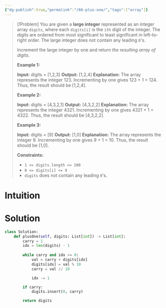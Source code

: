 ```yaml
---
{"dg-publish":true,"permalink":"/66-plus-one/","tags":["array"]}
---
```


> [!Problem]
> You are given a **large integer** represented as an integer array `digits`, where each `digits[i]` is the `ith` digit of the integer. The digits are ordered from most significant to least significant in left-to-right order. The large integer does not contain any leading `0`'s.
> 
> Increment the large integer by one and return _the resulting array of digits_.
> 
> **Example 1:**
> 
> **Input:** digits = [1,2,3]
> **Output:** [1,2,4]
> **Explanation:** The array represents the integer 123.
> Incrementing by one gives 123 + 1 = 124.
> Thus, the result should be [1,2,4].
> 
> **Example 2:**
> 
> **Input:** digits = [4,3,2,1]
> **Output:** [4,3,2,2]
> **Explanation:** The array represents the integer 4321.
> Incrementing by one gives 4321 + 1 = 4322.
> Thus, the result should be [4,3,2,2].
> 
> **Example 3:**
> 
> **Input:** digits = [9]
> **Output:** [1,0]
> **Explanation:** The array represents the integer 9.
> Incrementing by one gives 9 + 1 = 10.
> Thus, the result should be [1,0].
> 
> **Constraints:**
> 
> - `1 <= digits.length <= 100`
> - `0 <= digits[i] <= 9`
> - `digits` does not contain any leading `0`'s.

# Intuition

# Solution
```python
class Solution:
    def plusOne(self, digits: List[int]) -> List[int]:
        carry = 1
        idx = len(digits) - 1
        
        while carry and idx >= 0:
            val = carry + digits[idx]
            digits[idx] = val % 10
            carry = val // 10

            idx -= 1

        if carry:
            digits.insert(0, carry)

        return digits
```